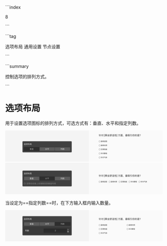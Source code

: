 \```index

8

\```

\```tag

选项布局 通用设置 节点设置

\```

\```summary

控制选项的排列方式。

\```

# 选项布局

用于设置选项图标的排列方式，可选方式有：垂直、水平和指定列数。

<img src='../assets/05questionGeneralSetting/08optionLayout/vertical.png'>

<img src='../assets/05questionGeneralSetting/08optionLayout/horizontal.png'>

当设定为==指定列数==时，在下方输入框内输入数量。

<img src='../assets/05questionGeneralSetting/08optionLayout/columns.png'>
